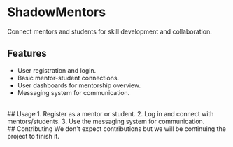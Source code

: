 # ShadowMentors
Connect mentors and students for skill development and collaboration.
<br>
## Features
- User registration and login.
- Basic mentor-student connections.
- User dashboards for mentorship overview.
- Messaging system for communication.
<br>
## Usage
1. Register as a mentor or student.
2. Log in and connect with mentors/students.
3. Use the messaging system for communication.
<br>
## Contributing
We don't expect contributions but we will be continuing the project to finish it.
